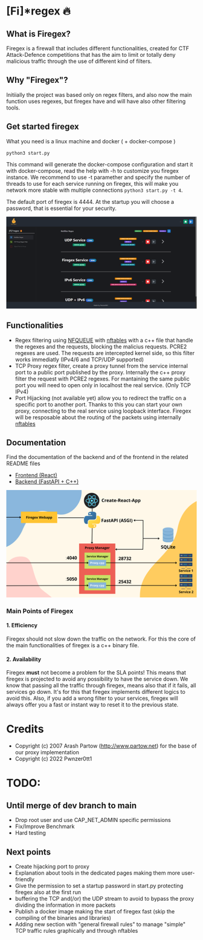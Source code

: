 # [Fi]*regex 🔥

## What is Firegex?
Firegex is a firewall that includes different functionalities, created for CTF Attack-Defence competitions that has the aim to limit or totally deny malicious traffic through the use of different kind of filters.

## Why "Firegex"?
Initiially the project was based only on regex filters, and also now the main function uses regexes, but firegex have and will have also other filtering tools.

## Get started firegex
What you need is a linux machine and docker ( + docker-compose )
```
python3 start.py
```
This command will generate the docker-compose configuration and start it with docker-compose, read the help with -h to customize you firegex instance.
We recommend to use -t paramether and specify the number of threads to use for each service running on firegex, this will make you network more stable with multiple connections `python3 start.py -t 4`.

The default port of firegex is 4444. At the startup you will choose a password, that is essential for your security.

![Firegex Network scheme](docs/Firegex_Screenshot.jpg)

## Functionalities

- Regex filtering using [NFQUEUE](https://netfilter.org/projects/libnetfilter_queue/doxygen/html/) with [nftables](https://netfilter.org/projects/nftables/) with a c++ file that handle the regexes and the requests, blocking the malicius requests. PCRE2 regexes are used. The requests are intercepted kernel side, so this filter works immediatly (IPv4/6 and TCP/UDP supported)
- TCP Proxy regex filter, create a proxy tunnel from the service internal port to a public port published by the proxy. Internally the c++ proxy filter the request with PCRE2 regexes. For mantaining the same public port you will need to open only in localhost the real service. (Only TCP IPv4)
- Port Hijacking (not available yet) allow you to redirect the traffic on a specific port to another port. Thanks to this you can start your own proxy, connecting to the real service using loopback interface. Firegex will be resposable about the routing of the packets using internally [nftables](https://netfilter.org/projects/nftables/)

## Documentation

Find the documentation of the backend and of the frontend in the related README files

- [Frontend (React)](frontend/README.md)
- [Backend (FastAPI + C++)](backend/README.md)

![Firegex Working Scheme](docs/FiregexInternals.png)

### Main Points of Firegex
#### 1. Efficiency
Firegex should not slow down the traffic on the network. For this the core of the main functionalities of firegex is a c++ binary file.
#### 2. Availability
Firegex **must** not become a problem for the SLA points!
This means that firegex is projected to avoid any possibility to have the service down. We know that passing all the traffic through firegex, means also that if it fails, all services go down. It's for this that firegex implements different logics to avoid this. Also, if you add a wrong filter to your services, firegex will always offer you a fast or instant way to reset it to the previous state.
    
# Credits 
- Copyright (c) 2007 Arash Partow (http://www.partow.net) for the base of our proxy implementation
- Copyright (c) 2022 Pwnzer0tt1

# TODO:

## Until merge of dev branch to main

- Drop root user and use CAP_NET_ADMIN specific permissions
- Fix/Improve Benchmark
- Hard testing

## Next points

- Create hijacking port to proxy
- Explanation about tools in the dedicated pages making them more user-friendly
- Give the permission to set a startup password in start.py protecting firegex also at the first run
- buffering the TCP and(/or) the UDP stream to avoid to bypass the proxy dividing the information in more packets
- Publish a docker image making the start of firegex fast (skip the compiling of the binaries and libraries)
- Adding new section with "general firewall rules" to manage "simple" TCP traffic rules graphically and through nftables
